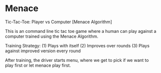 # Menace
Tic-Tac-Toe: Player vs Computer [Menace Algorithm]

This is an command line tic tac toe game where a human can play against a computer trained using the Menace Algorithm.

Training Strategy:
(1) Plays with itself
(2) Improves over rounds
(3) Plays against improved version every round

After training, the driver starts menu, where we get to pick if we want to play first or let menace play first.
